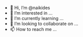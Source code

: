 - 👋 Hi, I’m @naikides
- 👀 I’m interested in ...
- 🌱 I’m currently learning ...
- 💞️ I’m looking to collaborate on ...
- 📫 How to reach me ...

<!---
naikides/naikides is a ✨ special ✨ repository because its `README.md` (this file) appears on your GitHub profile.
You can click the Preview link to take a look at your changes.
--->
